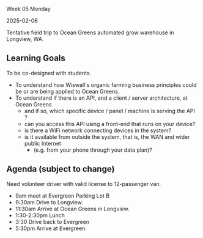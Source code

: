 Week 05 Monday

2025-02-06

Tentative field trip to Ocean Greens automated grow warehouse in Longview, WA.

## Learning Goals

To be co-designed with students.

* To understand how Wiswall's organic farming business principles could be or are being applied to Ocean Greens.
* To understand if there is an API, and a client / server architecture, at Ocean Greens
  * and if so, which specific device / panel / machine is serving the API ?
  * can you access this API using a front-end that runs on your device?
  * is there a WiFi network connecting devices in the system?
  * is it available from outside the system, that is, the WAN and wider public Internet
    *  (e.g. from your phone through your data plan)? 

## Agenda (subject to change)

Need volunteer driver with valid license to 12-passenger van.

* 9am meet at Evergreen Parking Lot B
* 9:30am Drive to Longview.
* 11:30am Arrive at Ocean Greens in Longview.
* 1:30-2:30pm Lunch
* 3:30 Drive back to Evergreen
* 5:30pm Arrive at Evergreen.
